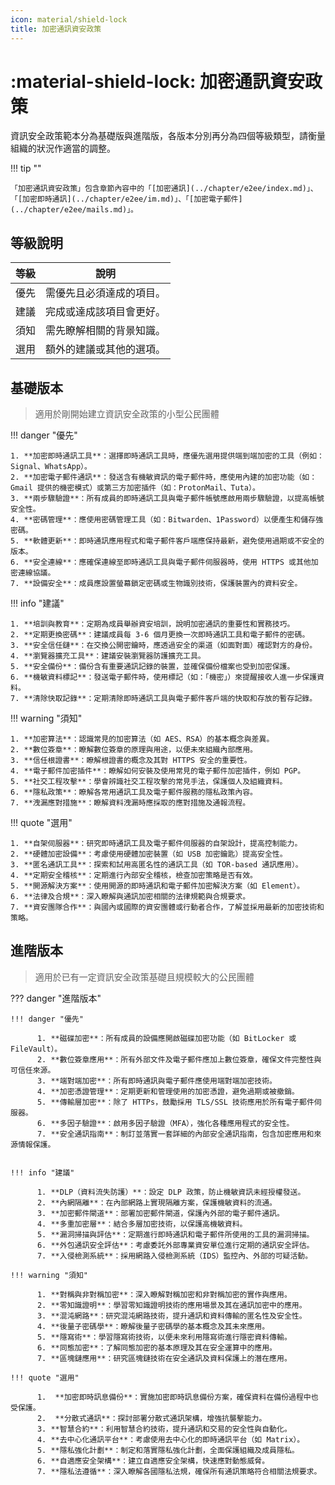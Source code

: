 ```yaml
---
icon: material/shield-lock
title: 加密通訊資安政策
---
```

# :material-shield-lock: 加密通訊資安政策

資訊安全政策範本分為基礎版與進階版，各版本分別再分為四個等級類型，請衡量組織的狀況作適當的調整。

!!! tip ""

    「加密通訊資安政策」包含章節內容中的「[加密通訊](../chapter/e2ee/index.md)」、「[加密即時通訊](../chapter/e2ee/im.md)」、「[加密電子郵件](../chapter/e2ee/mails.md)」。

## 等級說明

| 等級  | 說明                     |
| :---: | ------------------------ |
| 優先  | 需優先且必須達成的項目。 |
| 建議  | 完成或達成該項目會更好。 |
| 須知  | 需先瞭解相關的背景知識。 |
| 選用  | 額外的建議或其他的選項。 |

## 基礎版本

> 適用於剛開始建立資訊安全政策的小型公民團體

!!! danger "優先"

    1. **加密即時通訊工具**：選擇即時通訊工具時，應優先選用提供端到端加密的工具（例如：Signal、WhatsApp）。
    2. **加密電子郵件通訊**：發送含有機敏資訊的電子郵件時，應使用內建的加密功能（如：Gmail 提供的機密模式）或第三方加密插件（如：ProtonMail、Tuta）。
    3. **兩步驟驗證**：所有成員的即時通訊工具與電子郵件帳號應啟用兩步驟驗證，以提高帳號安全性。
    4. **密碼管理**：應使用密碼管理工具（如：Bitwarden、1Password）以便產生和儲存強密碼。
    5. **軟體更新**：即時通訊應用程式和電子郵件客戶端應保持最新，避免使用過期或不安全的版本。
    6. **安全連線**：應確保連線至即時通訊工具與電子郵件伺服器時，使用 HTTPS 或其他加密連線協議。
    7. **設備安全**：成員應設置螢幕鎖定密碼或生物識別技術，保護裝置內的資料安全。

!!! info "建議"

    1. **培訓與教育**：定期為成員舉辦資安培訓，說明加密通訊的重要性和實務技巧。
    2. **定期更換密碼**：建議成員每 3-6 個月更換一次即時通訊工具和電子郵件的密碼。
    3. **安全信任鏈**：在交換公開密鑰時，應透過安全的渠道（如面對面）確認對方的身份。
    4. **瀏覽器擴充工具**：建議安裝瀏覽器防護擴充工具。
    5. **安全備份**：備份含有重要通訊記錄的裝置，並確保備份檔案也受到加密保護。
    6. **機敏資料標記**：發送電子郵件時，使用標記（如：「機密」）來提醒接收人進一步保護資料。
    7. **清除快取記錄**：定期清除即時通訊工具與電子郵件客戶端的快取和存放的暫存記錄。

!!! warning "須知"

    1. **加密算法**：認識常見的加密算法（如 AES、RSA）的基本概念與差異。
    2. **數位簽章**：瞭解數位簽章的原理與用途，以便未來組織內部應用。
    3. **信任根證書**：瞭解根證書的概念及其對 HTTPS 安全的重要性。
    4. **電子郵件加密插件**：瞭解如何安裝及使用常見的電子郵件加密插件，例如 PGP。
    5. **社交工程攻擊**：學會辨識社交工程攻擊的常見手法，保護個人及組織資料。
    6. **隱私政策**：瞭解各常用通訊工具及電子郵件服務的隱私政策內容。
    7. **洩漏應對措施**：瞭解資料洩漏時應採取的應對措施及通報流程。

!!! quote "選用"

    1. **自架伺服器**：研究即時通訊工具及電子郵件伺服器的自架設計，提高控制能力。
    2. **硬體加密設備**：考慮使用硬體加密裝置（如 USB 加密鑰匙）提高安全性。
    3. **匿名通訊工具**：探索和試用高匿名性的通訊工具（如 TOR-based 通訊應用）。
    4. **定期安全稽核**：定期進行內部安全稽核，檢查加密策略是否有效。
    5. **開源解決方案**：使用開源的即時通訊和電子郵件加密解決方案（如 Element）。
    6. **法律及合規**：深入瞭解與通訊加密相關的法律規範與合規要求。
    7. **資安團隊合作**：與國內或國際的資安團體或行動者合作，了解並採用最新的加密技術和策略。

## 進階版本

> 適用於已有一定資訊安全政策基礎且規模較大的公民團體

??? danger "進階版本"

    !!! danger "優先"

          1. **磁碟加密**：所有成員的設備應開啟磁碟加密功能（如 BitLocker 或 FileVault）。
          2. **數位簽章應用**：所有外部文件及電子郵件應加上數位簽章，確保文件完整性與可信任來源。
          3. **端對端加密**：所有即時通訊與電子郵件應使用端對端加密技術。
          4. **加密憑證管理**：定期更新和管理使用的加密憑證，避免過期或被撤銷。
          5. **傳輸層加密**：除了 HTTPs，鼓勵採用 TLS/SSL 技術應用於所有電子郵件伺服器。
          6. **多因子驗證**：啟用多因子驗證（MFA），強化各種應用程式的安全性。
          7. **安全通訊指南**：制訂並落實一套詳細的內部安全通訊指南，包含加密應用和來源情報保護。


    !!! info "建議"

          1. **DLP（資料流失防護）**：設定 DLP 政策，防止機敏資訊未經授權發送。
          2. **內網隔離**：在內部網路上實現隔離方案，保護機敏資料的流通。
          3. **加密郵件閘道**：部署加密郵件閘道，保護內外部的電子郵件通訊。
          4. **多重加密層**：結合多層加密技術，以保護高機敏資料。
          5. **漏洞掃描與評估**：定期進行即時通訊和電子郵件所使用的工具的漏洞掃描。
          6. **外包通訊安全評估**：考慮委託外部專業資安單位進行定期的通訊安全評估。
          7. **入侵檢測系統**：採用網路入侵檢測系統（IDS）監控內、外部的可疑活動。

    !!! warning "須知"

          1. **對稱與非對稱加密**：深入瞭解對稱加密和非對稱加密的實作與應用。
          2. **零知識證明**：學習零知識證明技術的應用場景及其在通訊加密中的應用。
          3. **混沌網路**：研究混沌網路技術，提升通訊和資料傳輸的匿名性及安全性。
          4. **後量子密碼學**：瞭解後量子密碼學的基本概念及其未來應用。
          5. **隱寫術**：學習隱寫術技術，以便未來利用隱寫術進行隱密資料傳輸。
          6. **同態加密**：了解同態加密的基本原理及其在安全運算中的應用。
          7. **區塊鏈應用**：研究區塊鏈技術在安全通訊及資料保護上的潛在應用。

    !!! quote "選用"

          1.  **加密即時訊息備份**：實施加密即時訊息備份方案，確保資料在備份過程中也受保護。
          2.  **分散式通訊**：探討部署分散式通訊架構，增強抗襲擊能力。
          3. **智慧合約**：利用智慧合約技術，提升通訊和交易的安全性與自動化。
          4. **去中心化通訊平台**：考慮使用去中心化的即時通訊平台（如 Matrix）。
          5. **隱私強化計劃**：制定和落實隱私強化計劃，全面保護組織及成員隱私。
          6. **自適應安全架構**：建立自適應安全架構，快速應對動態威脅。
          7. **隱私法遵循**：深入瞭解各國隱私法規，確保所有通訊策略符合相關法規要求。
